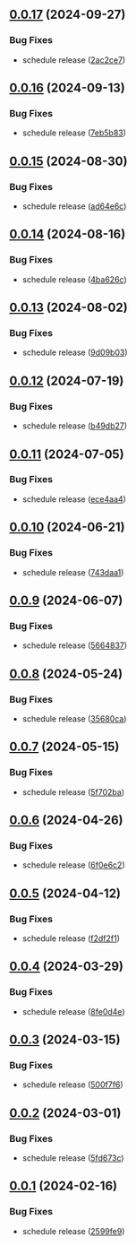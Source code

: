 ## [0.0.17](https://github.com/flipdot/membercard-generator/compare/0.0.16...0.0.17) (2024-09-27)

### Bug Fixes

* schedule release ([2ac2ce7](https://github.com/flipdot/membercard-generator/commit/2ac2ce79590f6802905d51f4c821a7492c549507))

## [0.0.16](https://github.com/flipdot/membercard-generator/compare/0.0.15...0.0.16) (2024-09-13)

### Bug Fixes

* schedule release ([7eb5b83](https://github.com/flipdot/membercard-generator/commit/7eb5b832b2c939209d5ac2bfa7d49bf37d02e718))

## [0.0.15](https://github.com/flipdot/membercard-generator/compare/0.0.14...0.0.15) (2024-08-30)

### Bug Fixes

* schedule release ([ad64e6c](https://github.com/flipdot/membercard-generator/commit/ad64e6c57b3206edd5b4370dcddb0ac5e0a496ed))

## [0.0.14](https://github.com/flipdot/membercard-generator/compare/0.0.13...0.0.14) (2024-08-16)

### Bug Fixes

* schedule release ([4ba626c](https://github.com/flipdot/membercard-generator/commit/4ba626c9f25cec456172dd46ab107cf0362c38b8))

## [0.0.13](https://github.com/flipdot/membercard-generator/compare/0.0.12...0.0.13) (2024-08-02)

### Bug Fixes

* schedule release ([9d09b03](https://github.com/flipdot/membercard-generator/commit/9d09b033646350ddd4226510645abde2f7c9606c))

## [0.0.12](https://github.com/flipdot/membercard-generator/compare/0.0.11...0.0.12) (2024-07-19)

### Bug Fixes

* schedule release ([b49db27](https://github.com/flipdot/membercard-generator/commit/b49db2701e217b9ba428706cd7e08a9481f73544))

## [0.0.11](https://github.com/flipdot/membercard-generator/compare/0.0.10...0.0.11) (2024-07-05)

### Bug Fixes

* schedule release ([ece4aa4](https://github.com/flipdot/membercard-generator/commit/ece4aa471964763f5b45cbc78265e46becc59c7e))

## [0.0.10](https://github.com/flipdot/membercard-generator/compare/0.0.9...0.0.10) (2024-06-21)

### Bug Fixes

* schedule release ([743daa1](https://github.com/flipdot/membercard-generator/commit/743daa1b7009846c340f16d7a4ff9bcf6859289b))

## [0.0.9](https://github.com/flipdot/membercard-generator/compare/0.0.8...0.0.9) (2024-06-07)

### Bug Fixes

* schedule release ([5664837](https://github.com/flipdot/membercard-generator/commit/5664837b8a87630ca0f30c443a763ba68abd6a69))

## [0.0.8](https://github.com/flipdot/membercard-generator/compare/0.0.7...0.0.8) (2024-05-24)


### Bug Fixes

* schedule release ([35680ca](https://github.com/flipdot/membercard-generator/commit/35680cacbfd064d682a97b9e8cee861ace321d2b))

## [0.0.7](https://github.com/flipdot/membercard-generator/compare/0.0.6...0.0.7) (2024-05-15)


### Bug Fixes

* schedule release ([5f702ba](https://github.com/flipdot/membercard-generator/commit/5f702ba39caf09b0e57610c6fd720a76c8d17029))

## [0.0.6](https://github.com/flipdot/membercard-generator/compare/0.0.5...0.0.6) (2024-04-26)


### Bug Fixes

* schedule release ([6f0e6c2](https://github.com/flipdot/membercard-generator/commit/6f0e6c2f25ae2540d005dc04f9bd9dd989298859))

## [0.0.5](https://github.com/flipdot/membercard-generator/compare/0.0.4...0.0.5) (2024-04-12)


### Bug Fixes

* schedule release ([f2df2f1](https://github.com/flipdot/membercard-generator/commit/f2df2f19e5e59c128f7026d15bf9b7c17a227111))

## [0.0.4](https://github.com/flipdot/membercard-generator/compare/0.0.3...0.0.4) (2024-03-29)


### Bug Fixes

* schedule release ([8fe0d4e](https://github.com/flipdot/membercard-generator/commit/8fe0d4e8de3756260420551fb6a8911fd5012d39))

## [0.0.3](https://github.com/flipdot/membercard-generator/compare/0.0.2...0.0.3) (2024-03-15)


### Bug Fixes

* schedule release ([500f7f6](https://github.com/flipdot/membercard-generator/commit/500f7f6a5c3307c0702e1df4c80940bd2315ad2a))

## [0.0.2](https://github.com/flipdot/membercard-generator/compare/0.0.1...0.0.2) (2024-03-01)


### Bug Fixes

* schedule release ([5fd673c](https://github.com/flipdot/membercard-generator/commit/5fd673c84b8e54e951b5b9d32bcd3af5375d19b8))

## [0.0.1](https://github.com/flipdot/membercard-generator/compare/0.0.0...0.0.1) (2024-02-16)


### Bug Fixes

* schedule release ([2599fe9](https://github.com/flipdot/membercard-generator/commit/2599fe91ff28e30b9a1ade11f2c82f0ba3776e2c))
